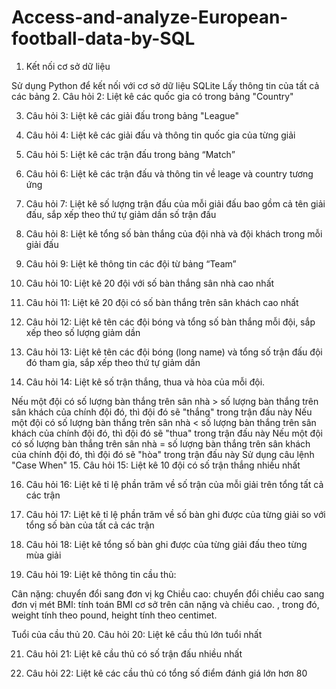 # Access-and-analyze-European-football-data-by-SQL
1. Kết nối cơ sở dữ liệu

Sử dụng Python để kết nối với cơ sở dữ liệu SQLite
Lấy thông tin của tất cả các bảng
2. Câu hỏi 2: Liệt kê các quốc gia có trong bảng "Country"

3. Câu hỏi 3: Liệt kê các giải đấu trong bảng "League"

4. Câu hỏi 4: Liệt kê các giải đấu và thông tin quốc gia của từng giải

5. Câu hỏi 5: Liệt kê các trận đấu trong bảng  “Match”

6. Câu hỏi 6: Liệt kê các trận đấu và thông tin về leage và country tương ứng

7. Câu hỏi 7: Liệt kê số lượng trận đấu của mỗi giải đấu bao gồm cả tên giải đấu, sắp xếp theo thứ tự giảm dần số trận đấu

8. Câu hỏi 8: Liệt kê tổng số bàn thắng của đội nhà và đội khách trong mỗi giải đấu

9. Câu hỏi 9: Liệt kê thông tin các đội từ bảng “Team”

10. Câu hỏi 10: Liệt kê 20 đội với số bàn thắng sân nhà cao nhất

11. Câu hỏi 11: Liệt kê 20 đội có số bàn thắng trên sân khách cao nhất

12. Câu hỏi 12: Liệt kê tên các đội bóng và tổng số bàn thắng mỗi đội, sắp xếp theo số lượng giảm dần

13. Câu hỏi 13: Liệt kê tên các đội bóng (long name) và tổng số trận đấu đội đó tham gia, sắp xếp theo thứ tự giảm dần

14. Câu hỏi 14: Liệt kê số trận thắng, thua và hòa của mỗi đội.

Nếu một đội có số lượng bàn thắng trên sân nhà > số lượng bàn thắng trên sân khách của chính đội đó, thì đội đó sẽ "thắng" trong trận đấu này
Nếu một đội có số lượng bàn thắng trên sân nhà < số lượng bàn thắng trên sân khách của chính đội đó, thì đội đó sẽ "thua" trong trận đấu này
Nếu một đội có số lượng bàn thắng trên sân nhà = số lượng bàn thắng trên sân khách của chính đội đó, thì đội đó sẽ "hòa" trong trận đấu này
Sử dụng câu lệnh "Case When"
15. Câu hỏi 15: Liệt kê 10 đội có số trận thắng nhiều nhất

16. Câu hỏi 16: Liệt kê tỉ lệ phần trăm về số trận của mỗi giải trên tổng tất cả các trận

17. Câu hỏi 17: Liệt kê tỉ lệ phần trăm về số bàn ghi được của từng giải so với tổng số bàn của tất cả các trận

18. Câu hỏi 18: Liệt kê tổng số bàn ghi được của từng giải đấu theo từng mùa giải

19. Câu hỏi 19: Liệt kê thông tin cầu thủ:

Cân nặng: chuyển đổi sang đơn vị kg
Chiều cao: chuyển đổi chiều cao sang đơn vị mét
BMI: tính toán BMI cơ sở trên cân nặng và chiều cao.
                 , trong đó, weight tính theo pound, height tính theo centimet.

Tuổi của cầu thủ
20. Câu hỏi 20: Liệt kê cầu thủ lớn tuổi nhất

21. Câu hỏi 21: Liệt kê cầu thủ có số trận đấu nhiều nhất

22. Câu hỏi 22: Liệt kê các cầu thủ có tổng số điểm đánh giá lớn hơn 80
